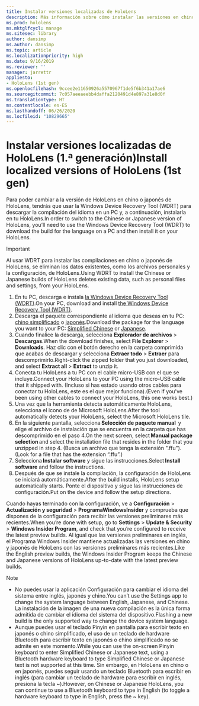 ```yaml
---
title: Instalar versiones localizadas de HoloLens
description: Más información sobre cómo instalar las versiones en chino o japonés de HoloLens
ms.prod: hololens
ms.mktglfcycl: manage
ms.sitesec: library
author: dansimp
ms.author: dansimp
ms.topic: article
ms.localizationpriority: high
ms.date: 9/16/2019
ms.reviewer: ''
manager: jarrettr
appliesto:
- HoloLens (1st gen)
ms.openlocfilehash: 9ccee2e11650926a5570967f1de5f6b341a17ae6
ms.sourcegitcommit: 7c057aeeaeebb4daffa2120491d4e897a31e8d0f
ms.translationtype: HT
ms.contentlocale: es-ES
ms.lasthandoff: 06/26/2020
ms.locfileid: "10829665"
---
```

# <span data-ttu-id="7a6a3-103">Instalar versiones localizadas de HoloLens (1.ª generación)</span><span class="sxs-lookup"><span data-stu-id="7a6a3-103">Install localized versions of HoloLens (1st gen)</span></span>

<span data-ttu-id="7a6a3-104">Para poder cambiar a la versión de HoloLens en chino o japonés de HoloLens, tendrás que usar la Windows Device Recovery Tool (WDRT) para descargar la compilación del idioma en un PC y, a continuación, instalarla en tu HoloLens.</span><span class="sxs-lookup"><span data-stu-id="7a6a3-104">In order to switch to the Chinese or Japanese version of HoloLens, you’ll need to use the Windows Device Recovery Tool (WDRT) to download the build for the language on a PC and then install it on your HoloLens.</span></span>

> [!IMPORTANT]
> <span data-ttu-id="7a6a3-105">Al usar WDRT para instalar las compilaciones en chino o japonés de HoloLens, se eliminan los datos existentes, como los archivos personales y la configuración, de HoloLens.</span><span class="sxs-lookup"><span data-stu-id="7a6a3-105">Using WDRT to install the Chinese or Japanese builds of HoloLens deletes existing data, such as personal files and settings, from your HoloLens.</span></span> 

1. <span data-ttu-id="7a6a3-106">En tu PC, descarga e instala [la Windows Device Recovery Tool (WDRT)](https://support.microsoft.com/help/12379).</span><span class="sxs-lookup"><span data-stu-id="7a6a3-106">On your PC, download and install [the Windows Device Recovery Tool (WDRT)](https://support.microsoft.com/help/12379).</span></span>
1. <span data-ttu-id="7a6a3-107">Descarga el paquete correspondiente al idioma que deseas en tu PC: [chino simplificado](https://aka.ms/hololensdownload-ch) o [japonés](https://aka.ms/hololensdownload-jp).</span><span class="sxs-lookup"><span data-stu-id="7a6a3-107">Download the package for the language you want to your PC:  [Simplified Chinese](https://aka.ms/hololensdownload-ch) or [Japanese](https://aka.ms/hololensdownload-jp).</span></span>
1. <span data-ttu-id="7a6a3-108">Cuando finalice la descarga, selecciona **Explorador de archivos** > **Descargas**.</span><span class="sxs-lookup"><span data-stu-id="7a6a3-108">When the download finishes, select **File Explorer** > **Downloads**.</span></span> <span data-ttu-id="7a6a3-109">Haz clic con el botón derecho en la carpeta comprimida que acabas de descargar y selecciona **Extraer todo** > **Extraer** para descomprimirlo.</span><span class="sxs-lookup"><span data-stu-id="7a6a3-109">Right-click the zipped folder that you just downloaded, and select **Extract all** > **Extract** to unzip it.</span></span>
1. <span data-ttu-id="7a6a3-110">Conecta tu HoloLens a tu PC con el cable micro-USB con el que se incluye.</span><span class="sxs-lookup"><span data-stu-id="7a6a3-110">Connect your HoloLens to your PC using the micro-USB cable that it shipped with.</span></span> <span data-ttu-id="7a6a3-111">(Incluso si has estado usando otros cables para conectar tu HoloLens, este es el que mejor funciona).</span><span class="sxs-lookup"><span data-stu-id="7a6a3-111">(Even if you've been using other cables to connect your HoloLens, this one works best.)</span></span>
1. <span data-ttu-id="7a6a3-112">Una vez que la herramienta detecta automáticamente HoloLens, selecciona el icono de de Microsoft HoloLens.</span><span class="sxs-lookup"><span data-stu-id="7a6a3-112">After the tool automatically detects your HoloLens, select the Microsoft HoloLens tile.</span></span>
1. <span data-ttu-id="7a6a3-113">En la siguiente pantalla, selecciona **Selección de paquete manual**  y elige el archivo de instalación que se encuentra en la carpeta que has descomprimido en el paso 4.</span><span class="sxs-lookup"><span data-stu-id="7a6a3-113">On the next screen, select **Manual package selection** and select the installation file that resides in the folder that you unzipped in step 4.</span></span> <span data-ttu-id="7a6a3-114">(Busca un archivo que tenga la extensión ".ffu").</span><span class="sxs-lookup"><span data-stu-id="7a6a3-114">(Look for a file that has the extension “.ffu”.)</span></span> 
1. <span data-ttu-id="7a6a3-115">Selecciona **Instalar software** y sigue las instrucciones.</span><span class="sxs-lookup"><span data-stu-id="7a6a3-115">Select **Install software** and follow the instructions.</span></span> 
1. <span data-ttu-id="7a6a3-116">Después de que se instale la compilación, la configuración de HoloLens se iniciará automáticamente.</span><span class="sxs-lookup"><span data-stu-id="7a6a3-116">After the build installs, HoloLens setup automatically starts.</span></span> <span data-ttu-id="7a6a3-117">Ponte el dispositivo y sigue las instrucciones de configuración.</span><span class="sxs-lookup"><span data-stu-id="7a6a3-117">Put on the device and follow the setup directions.</span></span> 

<span data-ttu-id="7a6a3-118">Cuando hayas terminado con la configuración, ve a **Configuración** > **Actualización y seguridad** > **ProgramaWindowsInsider** y comprueba que dispones de la configuración para recibir las versiones preliminares más recientes.</span><span class="sxs-lookup"><span data-stu-id="7a6a3-118">When you’re done with setup, go to **Settings** > **Update & Security** > **Windows Insider Program**, and check that you’re configured to receive the latest preview builds.</span></span> <span data-ttu-id="7a6a3-119">Al igual que las versiones preliminares en inglés, el Programa Windows Insider mantiene actualizadas las versiones en chino y japonés de HoloLens con las versiones preliminares más recientes.</span><span class="sxs-lookup"><span data-stu-id="7a6a3-119">Like the English preview builds, the Windows Insider Program keeps the Chinese and Japanese versions of HoloLens up-to-date with the latest preview builds.</span></span>

> [!NOTE]
>  
> - <span data-ttu-id="7a6a3-120">No puedes usar la aplicación Configuración para cambiar el idioma del sistema entre inglés, japonés y chino.</span><span class="sxs-lookup"><span data-stu-id="7a6a3-120">You can’t use the Settings app to change the system language between English, Japanese, and Chinese.</span></span> <span data-ttu-id="7a6a3-121">La instalación de la imagen de una nueva compilación es la única forma admitida de cambiar el idioma del sistema del dispositivo.</span><span class="sxs-lookup"><span data-stu-id="7a6a3-121">Flashing a new build is the only supported way to change the device system language.</span></span>
> - <span data-ttu-id="7a6a3-122">Aunque puedes usar el teclado Pinyin en pantalla para escribir texto en japonés o chino simplificado, el uso de un teclado de hardware Bluetooth para escribir texto en japonés o chino simplificado no se admite en este momento.</span><span class="sxs-lookup"><span data-stu-id="7a6a3-122">While you can use the on-screen Pinyin keyboard to enter Simplified Chinese or Japanese text, using a Bluetooth hardware keyboard to type Simplified Chinese or Japanese text is not supported at this time.</span></span>  <span data-ttu-id="7a6a3-123">Sin embargo, en HoloLens en chino o en japonés, puedes seguir usando un teclado Bluetooth para escribir en inglés (para cambiar un teclado de hardware para escribir en inglés, presiona la tecla ~).</span><span class="sxs-lookup"><span data-stu-id="7a6a3-123">However, on Chinese or Japanese HoloLens, you can continue to use a Bluetooth keyboard to type in English (to toggle a hardware keyboard to type in English, press the ~ key).</span></span>
